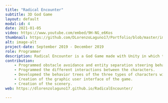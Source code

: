 ```yaml
---
title: "Radical Encounter"
subtitle: 3D God Game
layout: default
modal-id: 4
date: 2021-01-05
video: https://www.youtube.com/embed/9H-NG_e6Kos
thumbnail: https://github.com/DLorenzoLaguno17/Portfolio/blob/master/img/portfolio/Encounter.gif?raw=true
alt: image-alt
project-date: September 2019 - December 2019
role: Programmer
description: Radical Encounter is a God Game made with Unity in which the player is in charge of a group of activists that are defending their little village against a series of different enemy soldiers. They are going to attack them and also damage the buildings and the infrastructure of the place, so you will have both to assist the people and repair the patrimony, all with the help of the resources you will acquire by slaining and saving your comrades. We programmed the artifficial intelligence and the behaviour of all the characters.
contribution: 
    - Programmed obstacle avoidance and entity separation steering behaviors.
    - Programmed the different interactions between the characters.
    - Developmed the behavior trees of the three types of characters with Node Canvas.
    - Creation of the graphic user interface of the game.
    - Creation of the scenery.
web: https://dlorenzolaguno17.github.io/RadicalEncounter/

---
```

